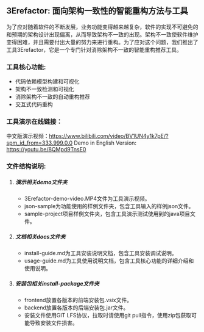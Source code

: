 ## 3Erefactor: 面向架构一致性的智能重构方法与工具

为了应对随着软件的不断发展，业务功能变得越来越复杂，软件的实现不可避免的和预期的架构设计出现偏离，从而导致架构不一致的出现。架构不一致使软件维护变得困难，并且需要付出大量的努力来进行重构。为了应对这个问题，我们推出了工具3Erefactor，它是一个专门针对消除架构不一致的智能重构推荐工具。



 ### 工具核心功能:

   - 代码依赖模型构建和可视化
   - 架构不一致检测和可视化
   - 消除架构不一致的自动重构推荐
   - 交互式代码重构
   
  
### 工具演示在线链接：
   中文版演示视频：https://www.bilibili.com/video/BV1UN4y1k7pE/?spm_id_from=333.999.0.0
   Demo in English Version: https://youtu.be/8QMpd9TnsE0

### 文件结构说明:

   1. ##### 演示相关demo文件夹
      - 3Erefactor-demo-video.MP4文件为工具演示视频。
      - json-sample为功能使用的样例文件夹，包含工具输入的样例json文件。
      - sample-project项目样例文件夹，包含工具演示测试使用到的java项目文件。

   2. ##### 文档相关docs文件夹

      - install-guide.md为工具安装说明文档，包含工具安装调试说明。
      - usage-guide.md为工具使用说明文档，包含工具核心功能的详细介绍和使用说明。

   3. ##### 安装包相关install-package文件夹
      - frontend放置各版本的前端安装包.vsix文件。
      - backend放置各版本的后端安装包.jar文件。
      - 安装文件使用GIT LFS协议，拉取时请使用git pull指令，使用zip包获取可能导致安装文件损害。
